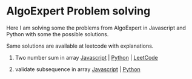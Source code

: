 # AlgoExpert Problem solving

Here I am solving some the problems from AlgoExpert in Javascript and Python with some the possible solutions.

Same solutions are available at leetcode with explanations.

1. Two number sum in array [Javascript](https://github.com/abhitrivedi99/AlgoExpert/blob/main/js/1.%20twoNumSum.js) | [Python](https://github.com/abhitrivedi99/AlgoExpert/blob/main/python/1.%20twoNumSum.py) | [LeetCode](https://leetcode.com/problems/two-sum/)

2. validate subsequence in array [Javascript](https://github.com/abhitrivedi99/AlgoExpert/blob/main/js/2.%20validateSubsequence.js) | [Python](https://github.com/abhitrivedi99/AlgoExpert/blob/main/python/1.%20validateSubsequence.py)
